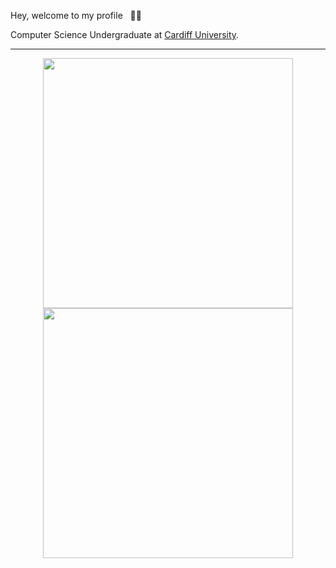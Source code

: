 Hey, welcome to my profile &nbsp; 👋🏽

Computer Science Undergraduate at [Cardiff University](https://www.cardiff.ac.uk/). 

---
<p align = "center">
  <img src = "https://github-readme-stats.vercel.app/api?username=kieranmakes&show_icons=true&theme=bear" width = 400>
  <img src = "https://github-readme-streak-stats.herokuapp.com?user=kieranmakes&theme=dark&hide_border=true" width = 400>
</p>
